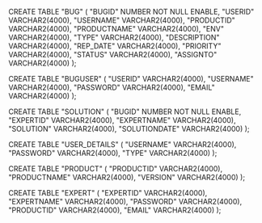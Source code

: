 CREATE TABLE  "BUG" 
   (	"BUGID" NUMBER NOT NULL ENABLE, 
	"USERID" VARCHAR2(4000), 
	"USERNAME" VARCHAR2(4000), 
	"PRODUCTID" VARCHAR2(4000), 
	"PRODUCTNAME" VARCHAR2(4000), 
	"ENV" VARCHAR2(4000), 
	"TYPE" VARCHAR2(4000), 
	"DESCRIPTION" VARCHAR2(4000), 
	"REP_DATE" VARCHAR2(4000), 
	"PRIORITY" VARCHAR2(4000), 
	"STATUS" VARCHAR2(4000), 
	"ASSIGNTO" VARCHAR2(4000)
   );

CREATE TABLE  "BUGUSER" 
   (	"USERID" VARCHAR2(4000), 
	"USERNAME" VARCHAR2(4000), 
	"PASSWORD" VARCHAR2(4000), 
	"EMAIL" VARCHAR2(4000)
   );

CREATE TABLE  "SOLUTION" 
   (	"BUGID" NUMBER NOT NULL ENABLE, 
	"EXPERTID" VARCHAR2(4000), 
	"EXPERTNAME" VARCHAR2(4000), 
	"SOLUTION" VARCHAR2(4000), 
	"SOLUTIONDATE" VARCHAR2(4000)
   );



CREATE TABLE  "USER_DETAILS" 
   (	"USERNAME" VARCHAR2(4000), 
	"PASSWORD" VARCHAR2(4000), 
	"TYPE" VARCHAR2(4000)
   );



 
CREATE TABLE  "PRODUCT" 
   (	"PRODUCTID" VARCHAR2(4000), 
	"PRODUCTNAME" VARCHAR2(4000), 
	"VERSION" VARCHAR2(4000)
   );


CREATE TABLE  "EXPERT" 
   (	"EXPERTID" VARCHAR2(4000), 
	"EXPERTNAME" VARCHAR2(4000), 
	"PASSWORD" VARCHAR2(4000), 
	"PRODUCTID" VARCHAR2(4000), 
	"EMAIL" VARCHAR2(4000)
   );

